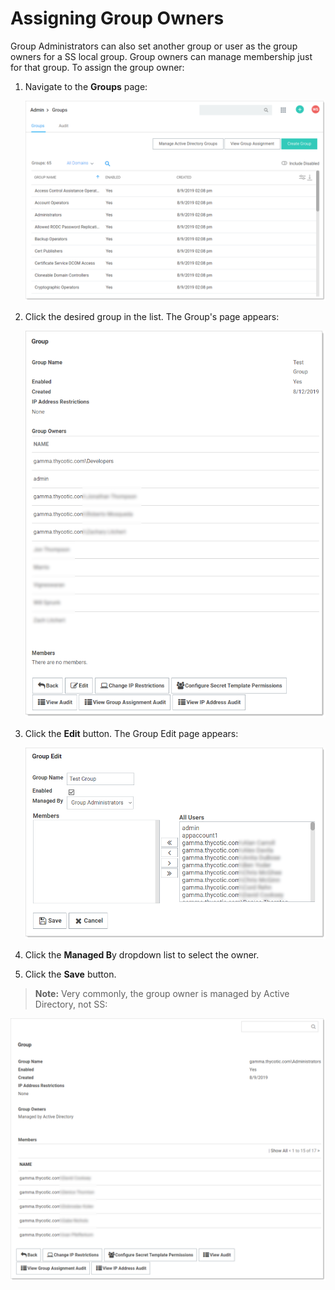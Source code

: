 [title]: # (Assigning Group Owners)
[tags]: # (Group Owner)
[priority]: # (1000)

# Assigning Group Owners

Group Administrators can also set another group or user as the group owners for a SS local group. Group owners can manage membership just for that group. To assign the group owner:

1. Navigate to the **Groups** page:

   ![image-20191209092814385](images/image-20191209092814385.png)

1. Click the desired group in the list. The Group's page appears:

   ![image-20191209095712928](images/image-20191209095712928.png)

1. Click the **Edit** button. The Group Edit page appears:

   ![image-20191209101031574](images/image-20191209101031574.png)

1. Click the **Managed B**y dropdown list to select the owner.

1. Click the **Save** button.

> **Note:** Very commonly, the group owner is managed by Active Directory, not SS:

![image](images/image-20191209092219128.png)
